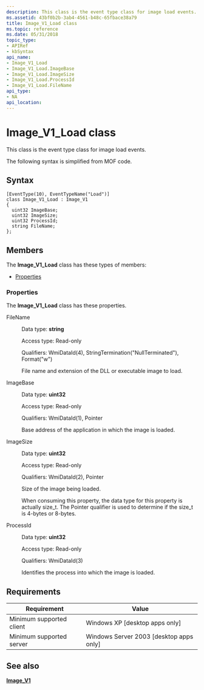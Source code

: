```yaml
---
description: This class is the event type class for image load events. The following syntax is simplified from MOF code.
ms.assetid: 43bf0b2b-3ab4-4561-b48c-65fbace38a79
title: Image_V1_Load class
ms.topic: reference
ms.date: 05/31/2018
topic_type: 
- APIRef
- kbSyntax
api_name: 
- Image_V1_Load
- Image_V1_Load.ImageBase
- Image_V1_Load.ImageSize
- Image_V1_Load.ProcessId
- Image_V1_Load.FileName
api_type: 
- NA
api_location: 
---
```


# Image\_V1\_Load class

This class is the event type class for image load events.

The following syntax is simplified from MOF code.

## Syntax

``` syntax
[EventType(10), EventTypeName("Load")]
class Image_V1_Load : Image_V1
{
  uint32 ImageBase;
  uint32 ImageSize;
  uint32 ProcessId;
  string FileName;
};
```

## Members

The **Image\_V1\_Load** class has these types of members:

-   [Properties](#properties)

### Properties

The **Image\_V1\_Load** class has these properties.

<dl> <dt>

FileName
</dt> <dd> <dl> <dt>

Data type: **string**
</dt> <dt>

Access type: Read-only
</dt> <dt>

Qualifiers: WmiDataId(4), StringTermination("NullTerminated"), Format("w")
</dt> </dl>

File name and extension of the DLL or executable image to load.

</dd> <dt>

ImageBase
</dt> <dd> <dl> <dt>

Data type: **uint32**
</dt> <dt>

Access type: Read-only
</dt> <dt>

Qualifiers: WmiDataId(1), Pointer
</dt> </dl>

Base address of the application in which the image is loaded.

</dd> <dt>

ImageSize
</dt> <dd> <dl> <dt>

Data type: **uint32**
</dt> <dt>

Access type: Read-only
</dt> <dt>

Qualifiers: WmiDataId(2), Pointer
</dt> </dl>

Size of the image being loaded.

When consuming this property, the data type for this property is actually size\_t. The Pointer qualifier is used to determine if the size\_t is 4-bytes or 8-bytes.

</dd> <dt>

ProcessId
</dt> <dd> <dl> <dt>

Data type: **uint32**
</dt> <dt>

Access type: Read-only
</dt> <dt>

Qualifiers: WmiDataId(3)
</dt> </dl>

Identifies the process into which the image is loaded.

</dd> </dl>

## Requirements



| Requirement | Value |
|-------------------------------------|------------------------------------------------------|
| Minimum supported client<br/> | Windows XP \[desktop apps only\]<br/>          |
| Minimum supported server<br/> | Windows Server 2003 \[desktop apps only\]<br/> |



## See also

<dl> <dt>

[**Image\_V1**](image-v1.md)
</dt> </dl>

 

 




